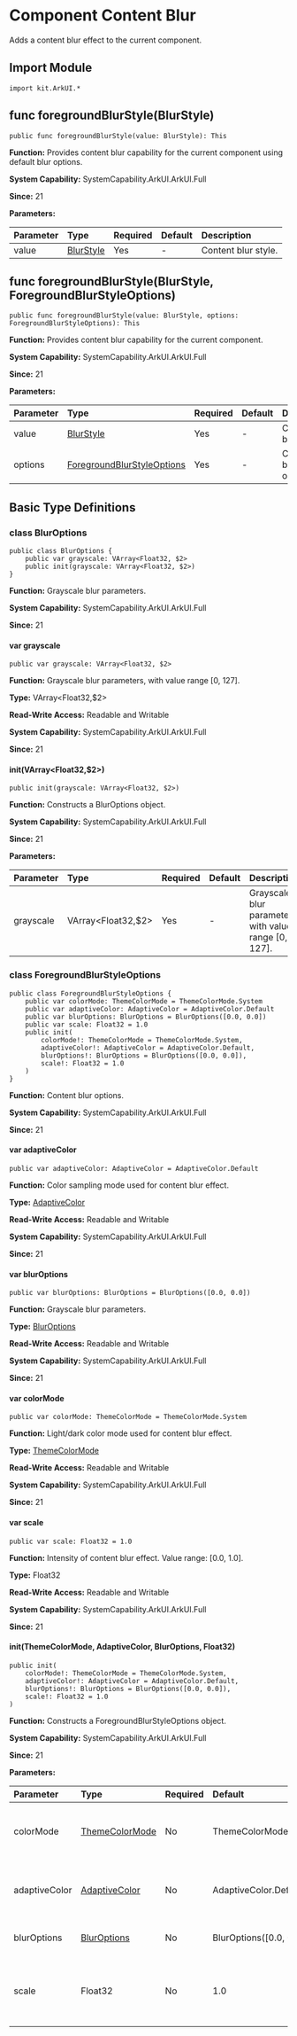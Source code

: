 # Component Content Blur

Adds a content blur effect to the current component.

## Import Module

```cangjie
import kit.ArkUI.*
```

## func foregroundBlurStyle(BlurStyle)

```cangjie
public func foregroundBlurStyle(value: BlurStyle): This
```

**Function:** Provides content blur capability for the current component using default blur options.

**System Capability:** SystemCapability.ArkUI.ArkUI.Full

**Since:** 21

**Parameters:**

| Parameter | Type | Required | Default | Description |
|:---|:---|:---|:---|:---|
| value | [BlurStyle](./cj-universal-attribute-background.md#enum-blurstyle) | Yes | - | Content blur style. |

## func foregroundBlurStyle(BlurStyle, ForegroundBlurStyleOptions)

```cangjie
public func foregroundBlurStyle(value: BlurStyle, options: ForegroundBlurStyleOptions): This
```

**Function:** Provides content blur capability for the current component.

**System Capability:** SystemCapability.ArkUI.ArkUI.Full

**Since:** 21

**Parameters:**

| Parameter | Type | Required | Default | Description |
|:---|:---|:---|:---|:---|
| value | [BlurStyle](./cj-universal-attribute-background.md#enum-blurstyle) | Yes | - | Content blur style. |
| options | [ForegroundBlurStyleOptions](#class-foregroundblurstyleoptions) | Yes | - | Content blur options. |

## Basic Type Definitions

### class BlurOptions

```cangjie
public class BlurOptions {
    public var grayscale: VArray<Float32, $2>
    public init(grayscale: VArray<Float32, $2>)
}
```

**Function:** Grayscale blur parameters.

**System Capability:** SystemCapability.ArkUI.ArkUI.Full

**Since:** 21

#### var grayscale

```cangjie
public var grayscale: VArray<Float32, $2>
```

**Function:** Grayscale blur parameters, with value range [0, 127].

**Type:** VArray\<Float32,$2>

**Read-Write Access:** Readable and Writable

**System Capability:** SystemCapability.ArkUI.ArkUI.Full

**Since:** 21

#### init(VArray\<Float32,$2>)

```cangjie
public init(grayscale: VArray<Float32, $2>)
```

**Function:** Constructs a BlurOptions object.

**System Capability:** SystemCapability.ArkUI.ArkUI.Full

**Since:** 21

**Parameters:**

| Parameter | Type | Required | Default | Description |
|:---|:---|:---|:---|:---|
| grayscale | VArray\<Float32,$2> | Yes | - | Grayscale blur parameters, with value range [0, 127]. |

### class ForegroundBlurStyleOptions

```cangjie
public class ForegroundBlurStyleOptions {
    public var colorMode: ThemeColorMode = ThemeColorMode.System
    public var adaptiveColor: AdaptiveColor = AdaptiveColor.Default
    public var blurOptions: BlurOptions = BlurOptions([0.0, 0.0])
    public var scale: Float32 = 1.0
    public init(
        colorMode!: ThemeColorMode = ThemeColorMode.System,
        adaptiveColor!: AdaptiveColor = AdaptiveColor.Default,
        blurOptions!: BlurOptions = BlurOptions([0.0, 0.0]),
        scale!: Float32 = 1.0
    )
}
```

**Function:** Content blur options.

**System Capability:** SystemCapability.ArkUI.ArkUI.Full

**Since:** 21

#### var adaptiveColor

```cangjie
public var adaptiveColor: AdaptiveColor = AdaptiveColor.Default
```

**Function:** Color sampling mode used for content blur effect.

**Type:** [AdaptiveColor](cj-common-types.md#enum-adaptivecolor)

**Read-Write Access:** Readable and Writable

**System Capability:** SystemCapability.ArkUI.ArkUI.Full

**Since:** 21

#### var blurOptions

```cangjie
public var blurOptions: BlurOptions = BlurOptions([0.0, 0.0])
```

**Function:** Grayscale blur parameters.

**Type:** [BlurOptions](#class-bluroptions)

**Read-Write Access:** Readable and Writable

**System Capability:** SystemCapability.ArkUI.ArkUI.Full

**Since:** 21

#### var colorMode

```cangjie
public var colorMode: ThemeColorMode = ThemeColorMode.System
```

**Function:** Light/dark color mode used for content blur effect.

**Type:** [ThemeColorMode](cj-common-types.md#enum-themecolormode)

**Read-Write Access:** Readable and Writable

**System Capability:** SystemCapability.ArkUI.ArkUI.Full

**Since:** 21

#### var scale

```cangjie
public var scale: Float32 = 1.0
```

**Function:** Intensity of content blur effect. Value range: [0.0, 1.0].

**Type:** Float32

**Read-Write Access:** Readable and Writable

**System Capability:** SystemCapability.ArkUI.ArkUI.Full

**Since:** 21

#### init(ThemeColorMode, AdaptiveColor, BlurOptions, Float32)

```cangjie
public init(
    colorMode!: ThemeColorMode = ThemeColorMode.System,
    adaptiveColor!: AdaptiveColor = AdaptiveColor.Default,
    blurOptions!: BlurOptions = BlurOptions([0.0, 0.0]),
    scale!: Float32 = 1.0
)
```

**Function:** Constructs a ForegroundBlurStyleOptions object.

**System Capability:** SystemCapability.ArkUI.ArkUI.Full

**Since:** 21

**Parameters:**

| Parameter | Type | Required | Default | Description |
|:---|:---|:---|:---|:---|
| colorMode | [ThemeColorMode](cj-common-types.md#enum-themecolormode) | No | ThemeColorMode.System | Light/dark color mode used for content blur effect. |
| adaptiveColor | [AdaptiveColor](cj-common-types.md#enum-adaptivecolor) | No | AdaptiveColor.Default | Color sampling mode used for content blur effect. |
| blurOptions | [BlurOptions](#class-bluroptions) | No | BlurOptions([0.0, 0.0]) | Grayscale blur parameters. |
| scale | Float32 | No | 1.0 | Intensity of content blur effect.<br>Value range: [0.0, 1.0]. |